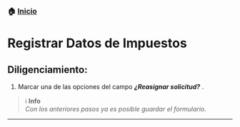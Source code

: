 ### 🏠 [Inicio](../index.md "Inicio")

# Registrar Datos de Impuestos

## Diligenciamiento:

1. Marcar una de las opciones del campo ***¿Reasignar solicitud?*** .

> :information_source:  **Info**  
> _Con los anteriores pasos ya es posible guardar el formulario._

---